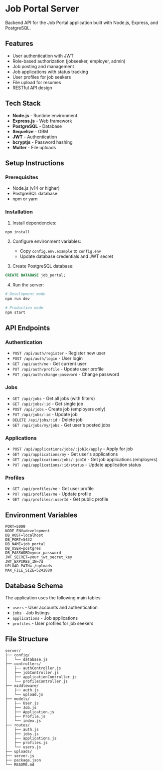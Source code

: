 # Job Portal Server

Backend API for the Job Portal application built with Node.js, Express, and PostgreSQL.

## Features

- User authentication with JWT
- Role-based authorization (jobseeker, employer, admin)
- Job posting and management
- Job applications with status tracking
- User profiles for job seekers
- File upload for resumes
- RESTful API design

## Tech Stack

- **Node.js** - Runtime environment
- **Express.js** - Web framework
- **PostgreSQL** - Database
- **Sequelize** - ORM
- **JWT** - Authentication
- **bcryptjs** - Password hashing
- **Multer** - File uploads

## Setup Instructions

### Prerequisites

- Node.js (v14 or higher)
- PostgreSQL database
- npm or yarn

### Installation

1. Install dependencies:
```bash
npm install
```

2. Configure environment variables:
   - Copy `config.env.example` to `config.env`
   - Update database credentials and JWT secret

3. Create PostgreSQL database:
```sql
CREATE DATABASE job_portal;
```

4. Run the server:
```bash
# Development mode
npm run dev

# Production mode
npm start
```

## API Endpoints

### Authentication
- `POST /api/auth/register` - Register new user
- `POST /api/auth/login` - User login
- `GET /api/auth/me` - Get current user
- `PUT /api/auth/profile` - Update user profile
- `PUT /api/auth/change-password` - Change password

### Jobs
- `GET /api/jobs` - Get all jobs (with filters)
- `GET /api/jobs/:id` - Get single job
- `POST /api/jobs` - Create job (employers only)
- `PUT /api/jobs/:id` - Update job
- `DELETE /api/jobs/:id` - Delete job
- `GET /api/jobs/my/jobs` - Get user's posted jobs

### Applications
- `POST /api/applications/jobs/:jobId/apply` - Apply for job
- `GET /api/applications/my` - Get user's applications
- `GET /api/applications/jobs/:jobId` - Get job applications (employers)
- `PUT /api/applications/:id/status` - Update application status

### Profiles
- `GET /api/profiles/me` - Get user profile
- `PUT /api/profiles/me` - Update profile
- `GET /api/profiles/:userId` - Get public profile

## Environment Variables

```env
PORT=5000
NODE_ENV=development
DB_HOST=localhost
DB_PORT=5432
DB_NAME=job_portal
DB_USER=postgres
DB_PASSWORD=your_password
JWT_SECRET=your_jwt_secret_key
JWT_EXPIRES_IN=7d
UPLOAD_PATH=./uploads
MAX_FILE_SIZE=5242880
```

## Database Schema

The application uses the following main tables:
- `users` - User accounts and authentication
- `jobs` - Job listings
- `applications` - Job applications
- `profiles` - User profiles for job seekers

## File Structure

```
server/
├── config/
│   └── database.js
├── controllers/
│   ├── authController.js
│   ├── jobController.js
│   ├── applicationController.js
│   └── profileController.js
├── middleware/
│   ├── auth.js
│   └── upload.js
├── models/
│   ├── User.js
│   ├── Job.js
│   ├── Application.js
│   ├── Profile.js
│   └── index.js
├── routes/
│   ├── auth.js
│   ├── jobs.js
│   ├── applications.js
│   ├── profiles.js
│   └── users.js
├── uploads/
├── server.js
├── package.json
└── README.md
``` 